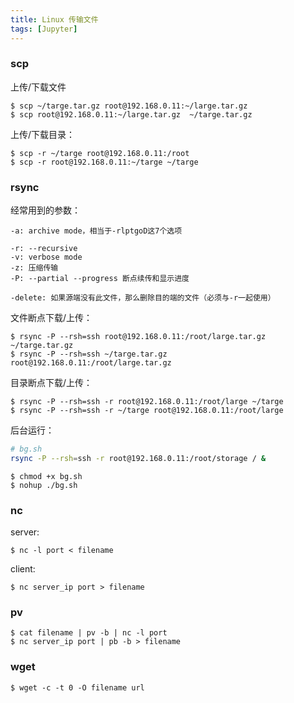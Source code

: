 ```yaml
---
title: Linux 传输文件
tags: [Jupyter]
---
```


### scp

上传/下载文件

    $ scp ~/targe.tar.gz root@192.168.0.11:~/large.tar.gz
    $ scp root@192.168.0.11:~/large.tar.gz  ~/targe.tar.gz

上传/下载目录：

    $ scp -r ~/targe root@192.168.0.11:/root
    $ scp -r root@192.168.0.11:~/targe ~/targe

### rsync

经常用到的参数：

    -a: archive mode，相当于-rlptgoD这7个选项

    -r: --recursive
    -v: verbose mode
    -z: 压缩传输
    -P: --partial --progress 断点续传和显示进度

    -delete: 如果源端没有此文件，那么删除目的端的文件（必须与-r一起使用）

文件断点下载/上传：

    $ rsync -P --rsh=ssh root@192.168.0.11:/root/large.tar.gz ~/targe.tar.gz
    $ rsync -P --rsh=ssh ~/targe.tar.gz root@192.168.0.11:/root/large.tar.gz

目录断点下载/上传：

    $ rsync -P --rsh=ssh -r root@192.168.0.11:/root/large ~/targe
    $ rsync -P --rsh=ssh -r ~/targe root@192.168.0.11:/root/large

后台运行：

``` bash
# bg.sh
rsync -P --rsh=ssh -r root@192.168.0.11:/root/storage / &
```

    $ chmod +x bg.sh
    $ nohup ./bg.sh

### nc

server:

    $ nc -l port < filename

client:

    $ nc server_ip port > filename

### pv

    $ cat filename | pv -b | nc -l port
    $ nc server_ip port | pb -b > filename

### wget

    $ wget -c -t 0 -O filename url
